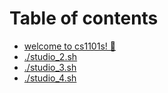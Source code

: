 # Table of contents

* [welcome to cs1101s! 👋](README.md)
* [./studio\_2.sh](.-studio\_2.sh.md)
* [./studio\_3.sh](.-studio\_3.sh.md)
* [./studio\_4.sh](.-studio\_4.sh.md)
